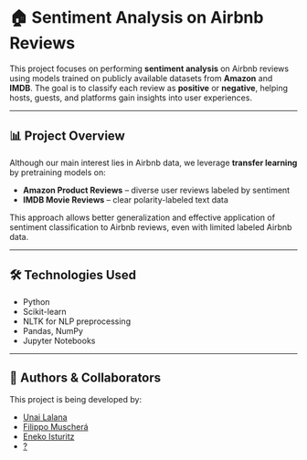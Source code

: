 # 🏠 Sentiment Analysis on Airbnb Reviews

This project focuses on performing **sentiment analysis** on Airbnb reviews using models trained on publicly available datasets from **Amazon** and **IMDB**. The goal is to classify each review as **positive** or **negative**, helping hosts, guests, and platforms gain insights into user experiences.

---

## 📊 Project Overview
Although our main interest lies in Airbnb data, we leverage **transfer learning** by pretraining models on:

- **Amazon Product Reviews** – diverse user reviews labeled by sentiment
- **IMDB Movie Reviews** – clear polarity-labeled text data

This approach allows better generalization and effective application of sentiment classification to Airbnb reviews, even with limited labeled Airbnb data.

---
## 🛠️ Technologies Used

- Python
- Scikit-learn
- NLTK for NLP preprocessing
- Pandas, NumPy
- Jupyter Notebooks

---

## 👥 Authors & Collaborators

This project is being developed by:

- [Unai Lalana](https://github.com/UnaiLalana)
- [Filippo Muscherá](https://github.com/FilippoMuschera)
- [Eneko Isturitz](https://github.com/EnekoIsturitzSesma)
- [?](https://github.com/)
